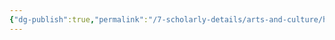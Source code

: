 ```yaml
---
{"dg-publish":true,"permalink":"/7-scholarly-details/arts-and-culture/history/historic-figures/heroes-of-prophecy/raymundo/","noteIcon":""}
---
```


